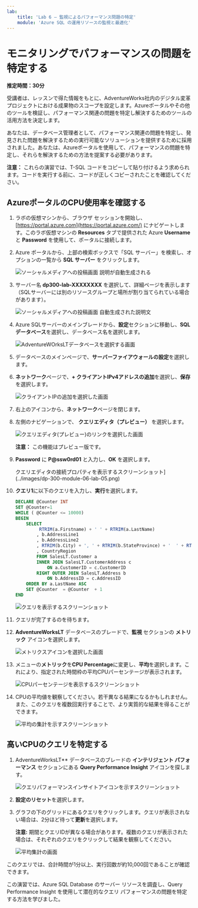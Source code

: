 ```yaml
---
lab:
    title: 'Lab 6 – 監視によるパフォーマンス問題の特定'
    module: 'Azure SQL の運用リソースの監視と最適化'
---
```


# モニタリングでパフォーマンスの問題を特定する

**推定時間：30分**

受講者は、レッスンで得た情報をもとに、AdventureWorks社内のデジタル変革プロジェクトにおける成果物のスコープを設定します。Azureポータルやその他のツールを検証し、パフォーマンス関連の問題を特定し解決するためのツールの活用方法を決定します。

あなたは、データベース管理者として、パフォーマンス関連の問題を特定し、発見された問題を解決するための実行可能なソリューションを提供するために採用されました。あなたは、Azureポータルを使用して、パフォーマンスの問題を特定し、それらを解決するための方法を提案する必要があります。

**注意：** これらの演習では、T-SQL コードをコピーして貼り付けるよう求められます。コードを実行する前に、コードが正しくコピーされたことを確認してください。

## AzureポータルのCPU使用率を確認する

1. ラボの仮想マシンから、ブラウザ セッションを開始し、[https://portal.azure.com](https://portal.azure.com/) にナビゲートします。このラボ仮想マシンの **Resources** タブで提供された Azure **Username** と **Password** を使用して、ポータルに接続します。

1. Azure ポータルから、上部の検索ボックスで「SQL サーバー」を検索し、オプションの一覧から **SQL サーバー** をクリックします。

    ![ソーシャルメディアへの投稿画面 説明が自動生成される](../images/dp-300-module-04-lab-1.png)

1. サーバー名 **dp300-lab-XXXXXXXX** を選択して、詳細ページを表示します（SQLサーバーには別のリソースグループと場所が割り当てられている場合があります）。

    ![ソーシャルメディアへの投稿画面 自動生成された説明文](../images/dp-300-module-04-lab-2.png)

1. Azure SQLサーバーのメインブレードから、**設定**セクションに移動し、**SQLデータベース**を選択し、データベース名を選択します。

    ![AdventureWOrksLTデータベースを選択する画面](../images/dp-300-module-05-lab-04.png)

1. データベースのメインページで、**サーバーファイアウォールの設定**を選択します。

1. **ネットワーク**ページで、**+ クライアントIPv4アドレスの追加**を選択し、**保存**を選択します。

    ![クライアントIPの追加を選択した画面](../images/dp-300-module-06-lab-02.png)

1. 右上のアイコンから、**ネットワーク**ページを閉じます。

1. 左側のナビゲーションで、 **クエリエディタ（プレビュー）** を選択します。

    ![クエリエディタ(プレビュー)のリンクを選択した画面](../images/dp-300-module-06-lab-04.png)

    **注意：** この機能はプレビュー版です。

1. **Password** に **P@ssw0rd01** と入力し、**OK** を選択します。

    クエリエディタの接続プロパティを表示するスクリーンショット](../images/dp-300-module-06-lab-05.png)

1. **クエリ1**に以下のクエリを入力し、**実行**を選択します。

    ```sql
    DECLARE @Counter INT 
    SET @Counter=1
    WHILE ( @Counter <= 10000)
    BEGIN
        SELECT 
             RTRIM(a.Firstname) + ' ' + RTRIM(a.LastName)
            , b.AddressLine1
            , b.AddressLine2
            , RTRIM(b.City) + ', ' + RTRIM(b.StateProvince) + '  ' + RTRIM(b.PostalCode)
            , CountryRegion
            FROM SalesLT.Customer a
            INNER JOIN SalesLT.CustomerAddress c 
                ON a.CustomerID = c.CustomerID
            RIGHT OUTER JOIN SalesLT.Address b
                ON b.AddressID = c.AddressID
        ORDER BY a.LastName ASC
        SET @Counter  = @Counter  + 1
    END
    ```

    ![クエリを表示するスクリーンショット](../images/dp-300-module-06-lab-06.png)

1. クエリが完了するのを待ちます。

1. **AdventureWorksLT** データベースのブレードで、**監視** セクションの **メトリック** アイコンを選択します。

    ![メトリクスアイコンを選択した画面](../images/dp-300-module-06-lab-07.png)

1. メニューの**メトリック**を**CPU Percentage**に変更し、**平均**を選択します。これにより、指定された時間枠の平均CPUパーセンテージが表示されます。

    ![CPUパーセンテージを表示するスクリーンショット](../images/dp-300-module-06-lab-08.png)

1. CPUの平均値を観察してください。若干異なる結果になるかもしれません。また、このクエリを複数回実行することで、より実質的な結果を得ることができます。

    ![平均の集計を示すスクリーンショット](../images/dp-300-module-06-lab-09.png)

## 高いCPUのクエリを特定する

1. AdventureWorksLT** データベースのブレードの **インテリジェント パフォーマンス** セクションにある **Query Performance Insight** アイコンを探します。

    ![クエリパフォーマンスインサイトアイコンを示すスクリーンショット](../images/dp-300-module-06-lab-10.png)

1. **設定のリセット**を選択します。

1. グラフの下のグリッドにあるクエリをクリックします。クエリが表示されない場合は、2分ほど待って**更新**を選択します。

    **注意:** 期間とクエリIDが異なる場合があります。複数のクエリが表示された場合は、それぞれのクエリをクリックして結果を観察してください。

    ![平均集計の画面](../images/dp-300-module-06-lab-12.png)

このクエリでは、合計時間が1分以上、実行回数が約10,000回であることが確認できます。

この演習では、Azure SQL Database のサーバー リソースを調査し、Query Performance Insight を使用して潜在的なクエリ パフォーマンスの問題を特定する方法を学びました。
